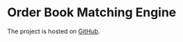 # Order Book Matching Engine

The project is hosted on [GitHub](https://github.com/chintai-platform/OrderBookMatchingEngine).
